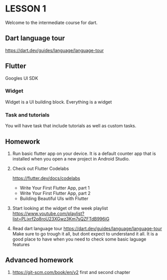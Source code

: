 # LESSON 1

Welcome to the intermediate course for dart.

## Dart language tour

https://dart.dev/guides/language/language-tour

## Flutter

Googles UI SDK


### Widget

Widget is a UI building block. Everything is a widget


### Task and tutorials

You will have task that include tutorials as well as custom tasks.

## Homework

1. Run basic flutter app on your device. It is a default counter app that is installed when you
    open a new project in Android Studio.
    
2. Check out Flutter Codelabs

   https://flutter.dev/docs/codelabs

   * Write Your First Flutter App, part 1
   * Write Your First Flutter App, part 2
   * Building Beautiful UIs with Flutter

3. Start looking at the widget of the week playlist
   https://www.youtube.com/playlist?list=PLjxrf2q8roU23XGwz3Km7sQZFTdB996iG

4. Read dart language tour
   https://dart.dev/guides/language/language-tour
   Make sure to go trough it all, but dont expect to understand it all. It is a good place to have
   when you need to check some basic laguage features

## Advanced homework

1. https://git-scm.com/book/en/v2
    first and second chapter